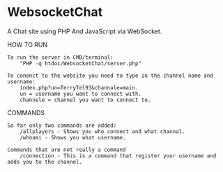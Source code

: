WebsocketChat
=============
A Chat site using PHP And JavaScript via WebSocket.

HOW TO RUN

    To run the server in CMD/terminal: 
        "PHP -q htdoc/WebsocketChat/server.php"
        
    To conenct to the website you need to type in the channel name and username: 
        index.php?un=TerryTel93&channale=main.
        un = username you want to connect with.
        channele = channel you want to connect to.

COMMANDS

    So far only two commands are added:
        /allplayers - Shows you who connect and what channal.
        /whoami - Shows you what username.
        
    Commands that are not really a command
        /connection - This is a command that register your username and adds you to the channel.

